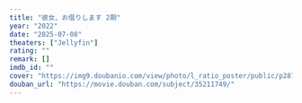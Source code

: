 ```yaml
---
title: "彼女、お借りします 2期"
year: "2022"
date: "2025-07-08"
theaters: ["Jellyfin"]
rating: ""
remark: []
imdb_id: ""
cover: "https://img9.doubanio.com/view/photo/l_ratio_poster/public/p2872754164.jpg"
douban_url: "https://movie.douban.com/subject/35211749/"
---
```

